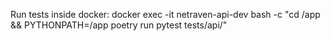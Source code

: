 Run tests inside docker:
docker exec -it netraven-api-dev bash -c "cd /app && PYTHONPATH=/app poetry run pytest tests/api/"